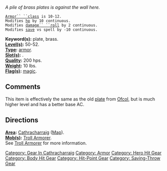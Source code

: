 *A pile of brass plates is against the wall here.*

[`Armor`` ``class`](Armor_Values.md "wikilink")` is 10-12.`  
`Modifies `[`hp`](Hit_Points.md "wikilink")` by 10 continuous.`  
`Modifies `[`damage`` ``roll`](Damage_Roll.md "wikilink")` by 2 continuous.`  
`Modifies `[`save`](Saving_Throw.md "wikilink")` vs spell by -10 continuous.`

**Keyword(s):** plate, brass.  
**[Level(s)](Object_Level.md "wikilink"):** 50-52.  
**[Type](:Category:_Object_Types.md "wikilink"):**
[armor](:Category:_Armor.md "wikilink").  
**[Slot(s)](Object_Slots.md "wikilink"):** <worn on body>.  
**[Quality](Object_Quality.md "wikilink"):** 200 hps.  
**[Weight](Object_Weight.md "wikilink"):** 10 lbs.  
**[Flag(s)](:Category:_Object_Flags.md "wikilink"):**
[magic](Magic_Flag.md "wikilink").  

## Comments

This item is effectively the same as the old
[plate](Brass_Plate_(Ofcol).md "wikilink") from
[Ofcol](:Category:Ofcol.md "wikilink"), but is much higher level and has
a better base AC.

## Directions

**[Area](:Category:_Areas.md "wikilink"):**
[Cathracharraig](:Category:_Cathracharraig.md "wikilink")
([Map](Cathracharraig_Map.md "wikilink")).  
**[Mob(s)](:Category:_Mobs.md "wikilink"):** [Troll
Armorer](Troll_Armorer "wikilink").  
See [Troll Armorer](Troll_Armorer "wikilink") for more information.  

[Category: Gear In
Cathracharraig](Category:_Gear_In_Cathracharraig "wikilink") [Category:
Armor](Category:_Armor "wikilink") [Category: Hero Hit
Gear](Category:_Hero_Hit_Gear "wikilink") [Category: Body Hit
Gear](Category:_Body_Hit_Gear "wikilink") [Category: Hit-Point
Gear](Category:_Hit-Point_Gear "wikilink") [Category: Saving-Throw
Gear](Category:_Saving-Throw_Gear "wikilink")
